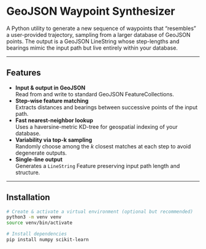 # GeoJSON Waypoint Synthesizer

A Python utility to generate a new sequence of waypoints that “resembles” a user-provided trajectory, sampling from a larger database of GeoJSON points. The output is a GeoJSON LineString whose step-lengths and bearings mimic the input path but live entirely within your database.

---

## Features

- **Input & output in GeoJSON**  
  Read from and write to standard GeoJSON FeatureCollections.
- **Step-wise feature matching**  
  Extracts distances and bearings between successive points of the input path.
- **Fast nearest-neighbor lookup**  
  Uses a haversine-metric KD-tree for geospatial indexing of your database.
- **Variability via top-k sampling**  
  Randomly choose among the _k_ closest matches at each step to avoid degenerate outputs.
- **Single-line output**  
  Generates a `LineString` Feature preserving input path length and structure.

---

## Installation

```bash
# Create & activate a virtual environment (optional but recommended)
python3 -m venv venv
source venv/bin/activate

# Install dependencies
pip install numpy scikit-learn
